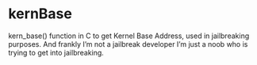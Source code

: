 # kernBase
kern_base() function in C to get Kernel Base Address, used in jailbreaking purposes. And frankly I’m not a jailbreak developer I’m just a noob who is trying to get into jailbreaking.
